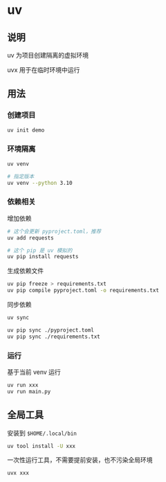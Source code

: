 # uv

## 说明

uv 为项目创建隔离的虚拟环境

uvx 用于在临时环境中运行

## 用法

### 创建项目

```sh
uv init demo
```

### 环境隔离

```sh
uv venv

# 指定版本
uv venv --python 3.10
```

### 依赖相关

增加依赖

```sh
# 这个会更新 pyproject.toml，推荐
uv add requests

# 这个 pip 是 uv 模拟的
uv pip install requests
```

生成依赖文件

```sh
uv pip freeze > requirements.txt
uv pip compile pyproject.toml -o requirements.txt
```

同步依赖

```sh
uv sync

uv pip sync ./pyproject.toml
uv pip sync ./requirements.txt
```

### 运行

基于当前 venv 运行

```sh
uv run xxx
uv run main.py
```

## 全局工具

安装到 `$HOME/.local/bin`

```sh
uv tool install -U xxx
```

一次性运行工具，不需要提前安装，也不污染全局环境

```sh
uvx xxx
```
